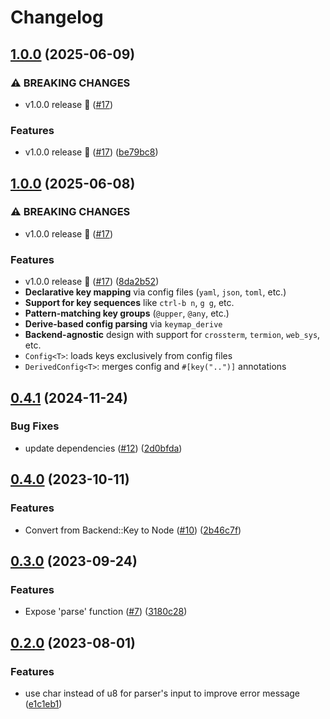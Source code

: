 # Changelog

## [1.0.0](https://github.com/rezigned/keymap-rs/compare/v0.4.1...v1.0.0) (2025-06-09)


### ⚠ BREAKING CHANGES

* v1.0.0 release 🎉 ([#17](https://github.com/rezigned/keymap-rs/issues/17))

### Features

* v1.0.0 release 🎉 ([#17](https://github.com/rezigned/keymap-rs/issues/17)) ([be79bc8](https://github.com/rezigned/keymap-rs/commit/be79bc823497927c960308d3c50ba046f6f9f255))

## [1.0.0](https://github.com/rezigned/keymap-rs/compare/v0.4.1...v1.0.0) (2025-06-08)

### ⚠ BREAKING CHANGES

* v1.0.0 release 🎉 ([#17](https://github.com/rezigned/keymap-rs/issues/17))

### Features

* v1.0.0 release 🎉 ([#17](https://github.com/rezigned/keymap-rs/issues/17)) ([8da2b52](https://github.com/rezigned/keymap-rs/commit/8da2b525ac0a628583bc8945a3eb74cd8a6c90dd))
* **Declarative key mapping** via config files (`yaml`, `json`, `toml`, etc.)
* **Support for key sequences** like `ctrl-b n`, `g g`, etc.
* **Pattern-matching key groups** (`@upper`, `@any`, etc.)
* **Derive-based config parsing** via `keymap_derive`
* **Backend-agnostic** design with support for `crossterm`, `termion`, `web_sys`, etc.
* `Config<T>`: loads keys exclusively from config files
* `DerivedConfig<T>`: merges config and `#[key("..")]` annotations

## [0.4.1](https://github.com/rezigned/keymap-rs/compare/v0.4.0...v0.4.1) (2024-11-24)

### Bug Fixes

* update dependencies ([#12](https://github.com/rezigned/keymap-rs/issues/12)) ([2d0bfda](https://github.com/rezigned/keymap-rs/commit/2d0bfda90e3eff9c2b89079f1096f08de666b600))

## [0.4.0](https://github.com/rezigned/keymap-rs/compare/v0.3.0...v0.4.0) (2023-10-11)

### Features

* Convert from Backend::Key to Node ([#10](https://github.com/rezigned/keymap-rs/issues/10)) ([2b46c7f](https://github.com/rezigned/keymap-rs/commit/2b46c7fe0fa4ec0f23555642c3f1464544cf59d4))

## [0.3.0](https://github.com/rezigned/keymap-rs/compare/v0.2.0...v0.3.0) (2023-09-24)

### Features

* Expose 'parse' function ([#7](https://github.com/rezigned/keymap-rs/issues/7)) ([3180c28](https://github.com/rezigned/keymap-rs/commit/3180c28992f30de63a48b1d2647f99637e4d020d))

## [0.2.0](https://github.com/rezigned/keymap-rs/compare/v0.1.0...v0.2.0) (2023-08-01)

### Features

* use char instead of u8 for parser's input to improve error message ([e1c1eb1](https://github.com/rezigned/keymap-rs/commit/e1c1eb1227443e86dbb3a806aee868ea14e9fe45))
